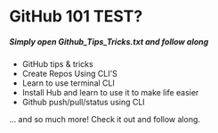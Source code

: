 # GitHub 101 TEST?

##### Simply open Github_Tips_Tricks.txt and follow along
- GitHub tips & tricks
- Create Repos Using CLI'S
- Learn to use terminal CLI
- Install Hub and learn to use it to make life easier
- Github push/pull/status using CLI

... and so much more! Check it out and follow along.